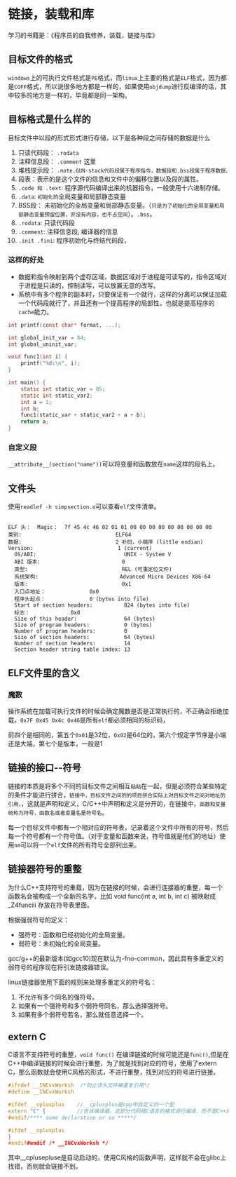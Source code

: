 # 链接，装载和库

学习的书籍是：《程序员的自我修养，装载，链接与库》

## 目标文件的格式

`windows`上的可执行文件格式是`PE`格式，而`linux`上主要的格式是`ELF`格式，因为都是`COFF`格式，所以说很多地方都是一样的，如果使用`objdump`进行反编译的话，其中较多的地方是一样的，毕竟都是同一架构。

## 目标格式是什么样的

目标文件中以段的形式形式进行存储，以下是各种段之间存储的数据是什么

1. 只读代码段： `.rodata`
2. 注释信息段： `.comment` 这里
3. 堆栈提示段： `.note.GUN-stack代码段属于程序指令，数据段和.bss段属于程序数据`.
4. 段表：表示的是这个文件的信息和文件中的偏移位置以及段的属性。
5. `.code 和 .text`: 程序源代码编译出来的机器指令，一般使用十六进制存储。
6. `.data`: `初始化的`全局变量和局部静态变量
7. BSS段： 未初始化的全局变量和局部静态变量。（`只是为了初始化的全局变量和局部静态变量预留位置，并没有内容，也不占空间`）。`.bss`。
8. `.rodata`: 只读代码段
9. `.comment`: 注释信息段, 编译器的信息
10. `.init .fini`: 程序初始化与终结代码段，

### 这样的好处

- 数据和指令映射到两个虚存区域，数据区域对于进程是可读写的，指令区域对于进程是只读的，控制读写，可以放置无意的改写。
- 系统中有多个程序的副本时，只要保证有一个就行，这样的分离可以保证加载一个代码段就行了，并且还有一个提高程序的局部性，也就是提高程序的`cache`能力。

```c
int printf(const char* format, ...);

int global_init_var = 84;
int global_uninit_var;

void func1(int i) {
    printf("%d\\n", i);
}

int main() {
    static int static_var = 85;
    static int static_var2;
    int a = 1;
    int b;
    func1(static_var + static_var2 + a + b);
    return a;
}
```

### 自定义段

`__attribute__(section("name"))`可以将变量和函数放在`name`这样的段名上。

## 文件头

使用`readlef -h simpsection.o`可以查看`elf`文件清单。

```

ELF 头：  Magic：  7f 45 4c 46 02 01 01 00 00 00 00 00 00 00 00 00
类别:                              ELF64
数据:                              2 补码，小端序 (little endian)
Version:                           1 (current)
  OS/ABI:                            UNIX - System V
  ABI 版本:                          0
  类型:                              REL (可重定位文件)
  系统架构:                          Advanced Micro Devices X86-64
  版本:                              0x1
  入口点地址：              0x0
  程序头起点：              0 (bytes into file)
  Start of section headers:          824 (bytes into file)
  标志：             0x0
  Size of this header:               64 (bytes)
  Size of program headers:           0 (bytes)
  Number of program headers:         0
  Size of section headers:           64 (bytes)
  Number of section headers:         14
  Section header string table index: 13
```

## ELF文件里的含义

### 魔数

操作系统在加载可执行文件的时候会确定魔数是否是正常执行的，不正确会拒绝加载，`0x7F 0x45 Ox4c Ox46`是所有`elf`都必须相同的标识码，

前四个是相同的，第五个`0x01`是32位，`Ox02`是64位的，第六个规定字节序是小端还是大端，第七个是版本，一般是1

## 链接的接口--符号

链接的本质是将多个不同的目标文件之间相互`粘粘`在一起，但是必须符合某些特定的条件才能进行拼合，`链接中，目标文件之间的的项目拼合实际上对目标文件之间对地址的引用，`，这就是声明和定义，C/C++中声明和定义是分开的，在链接中，`函数和变量统称为符号，函数名或者变量名是符号名`。

每一个目标文件中都有一个相对应的符号表，记录着这个文件中所有的符号，然后每一个符号都有一个符号值。（对于变量和函数来说，符号值就是他们的地址）使用`nm`可以将一个`elf`文件的所有符号全部列出来。

## 链接器符号的重整

为什么C++支持符号的重载，因为在链接的时候，会进行连接器的重整，每一个函数名会被构成一个全新的名字，比如 void func(int a, int b, int c) 被映射成 _Z4funciii 存放在符号表里面。

根据强弱符号的定义：

- 强符号：函数和已经初始化的全局变量。
- 弱符号：未初始化的全局变量。

gcc/g++的最新版本(如gcc10)现在默认为-fno-common，因此具有多重定义的弱符号的程序现在将引发链接器错误。 

linux链接器使用下面的规则来处理多重定义的符号名： 

1. 不允许有多个同名的强符号。
2. 如果有一个强符号和多个弱符号同名，那么选择强符号。
3. 如果有多个弱符号若名，那么就任意选择一个。

## extern C

C语言不支持符号的重整，`void func()` 在编译链接的时候可能还是`func()`,但是在C++中编译链接的时候会进行重整，为了就是找到对应的符号，使用了extern C，那么函数就会使用C风格的形式，不进行重整，找到对应的符号进行链接。

```cpp
#ifndef __INCvxWorksh  /*防止该头文件被重复引用*/
#define __INCvxWorksh

#ifdef __cplusplus    //__cplusplus是cpp中自定义的一个宏
extern "C" {          //告诉编译器，这部分代码按C语言的格式进行编译，而不是C++的
#endif/**** some declaration or so *****/

#ifdef __cplusplus
}
#endif#endif /* __INCvxWorksh */
```

其中__cplusepluse是自动启动的，使用C风格的函数声明，这样就不会在glibc上找错，否则就会链接不到。 